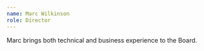 ```yaml
---
name: Marc Wilkinson
role: Director
---
```


Marc brings both technical and business experience to the Board.

